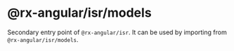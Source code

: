 # @rx-angular/isr/models

Secondary entry point of `@rx-angular/isr`. It can be used by importing from `@rx-angular/isr/models`.
